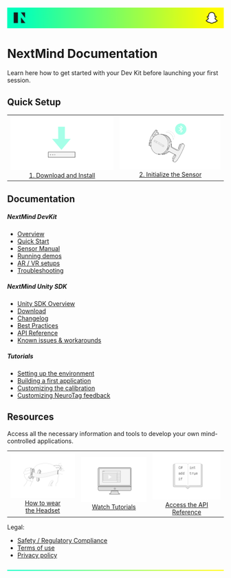 ![NM2Snap](images/BannerNM2Snap.png)

# NextMind Documentation

Learn here how to get started with your Dev Kit before launching your first session.

## Quick Setup

<table border="0">
<tr>

<td align="center">
<a href="downloads/README.md">
<img width="420px" src="images/Button-1-1.png" /><br>
1. Download and Install
</a>
</td>

<td align="center">
<a href="devkit/quick-start.md">
<img width="420px" src="images/Button-2-1.png" /><br>
2. Initialize the Sensor
</a>
</td>

</tr>
</table>

## Documentation

##### NextMind DevKit

- [Overview](devkit/overview.md)
- [Quick Start](devkit/quick-start.md)
- [Sensor Manual](devkit/sensor-manual.md)
- [Running demos](devkit/demo.md)
- [AR / VR setups](devkit/ar-vr-setups.md)
- [Troubleshooting](devkit/troubleshooting.md)

##### NextMind Unity SDK

- [Unity SDK Overview](unity-sdk/unity-sdk-intro.md)
- [Download](unity-sdk/download.md)
- [Changelog](unity-sdk/changelog.md)
- [Best Practices](unity-sdk/best-practices.md)
- [API Reference](https://snapchat.github.io/NextMind/api/)
- [Known issues & workarounds](unity-sdk/known-issues-and-workarounds.md)

##### Tutorials

- [Setting up the environment](tutorials/setting-up-environment.md)
- [Building a first application](tutorials/building-first-application.md)
- [Customizing the calibration](tutorials/customizing-calibration.md)
- [Customizing NeuroTag feedback](tutorials/customizing-feedback.md)


## Resources

Access all the necessary information and tools to develop your own mind-controlled applications.

<table border="0">
<tr>

<td align="center">
<a href="devkit/sensor-manual.md">
<img width="300px" src="images/Button-3.png" /><br>
How to wear<br>the Headset
</a>
</td>

<td align="center">
<a href="tutorials/README.md">
<img width="300px" src="images/Button-5-tuts.png" /><br>
Watch Tutorials
</a>
</td>

<td align="center">
<a href="https://snapchat.github.io/NextMind/api/">
<img width="300px" src="images/Button-5-1.png" /><br>
Access the API Reference
</a>
</td>

</tr>
</table>



Legal:
- [Safety / Regulatory Compliance](legal/regulatory.md)
- [Terms of use](legal/terms-of-use.md)
- [Privacy policy](legal/privacy-policy.md)

![NM2Snap](images/Footer.png)